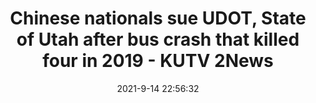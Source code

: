 ---
"title": "Chinese nationals sue UDOT, State of Utah after bus crash that killed four in 2019 - KUTV 2News"
"date": "2021-9-14 22:56:32"
"feed_name": "GOOGLENEWSCONSTRUCTION"
"feed_website": "https://news.google.com/search?q=construction%2Bincident&hl=en-US&gl=US&ceid=US:en"
"feed_rss": "https://news.google.com/rss/search?q=construction%2Bincident&hl=en-US&gl=US&ceid=US:en"
"link": "https://kutv.com/news/local/chinese-nationals-sue-udot-state-of-utah-after-bus-crash-that-killed-four-in-2019"
"file": "_posts/2021-1-1-22e50cbb2f740397c6da79a3b315c78eb9f10abf.md"
"accident": "1"
"drilling": "0"
---
